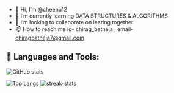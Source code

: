 - 👋 Hi, I’m @cheenu12
- 🌱 I’m currently learning DATA STRUCTURES & ALGORITHMS
- 💞️ I’m looking to collaborate on learing together
- 📫 How to reach me ig- chirag_batheja , email- chiragbatheja7@gmail.com
## 🚀 Languages and Tools:

![GitHub stats](https://github-readme-stats.vercel.app/api?username=cheenu12&show_icons=true&theme=radical)

[![Top Langs](https://github-readme-stats.vercel.app/api/top-langs/?username=cheenu12&layout=compact)](https://github.com/cheenu12/github-readme-stats) ![streak-stats](https://github-readme-streak-stats.herokuapp.com/?user=cheenu12&)


<!---
cheenu12/cheenu12 is a ✨ special ✨ repository because its `README.md` (this file) appears on your GitHub profile.
You can click the Preview link to take a look at your changes.
--->

